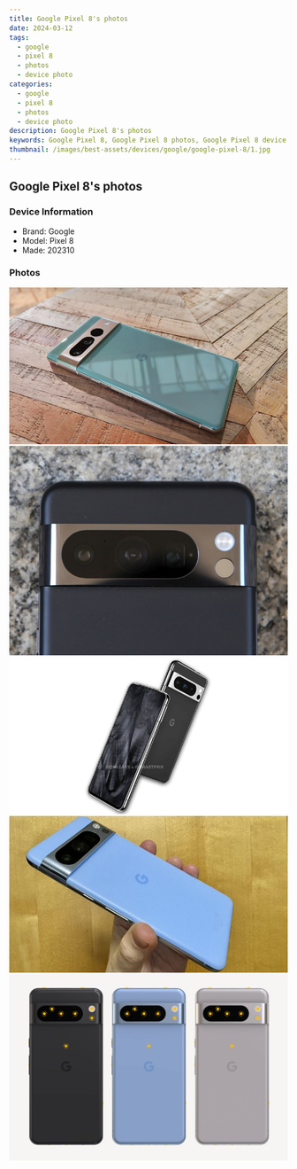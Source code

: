 ```yaml
---
title: Google Pixel 8's photos
date: 2024-03-12
tags: 
  - google
  - pixel 8
  - photos
  - device photo
categories: 
  - google
  - pixel 8
  - photos
  - device photo
description: Google Pixel 8's photos
keywords: Google Pixel 8, Google Pixel 8 photos, Google Pixel 8 device photo
thumbnail: /images/best-assets/devices/google/google-pixel-8/1.jpg
---
```


## Google Pixel 8's photos

### Device Information

- Brand: Google
- Model: Pixel 8
- Made: 202310

### Photos

![/images/best-assets/devices/google/google-pixel-8/1.jpg](/images/best-assets/devices/google/google-pixel-8/1.jpg)
![/images/best-assets/devices/google/google-pixel-8/2.jpg](/images/best-assets/devices/google/google-pixel-8/2.jpg)
![/images/best-assets/devices/google/google-pixel-8/3.jpg](/images/best-assets/devices/google/google-pixel-8/3.jpg)
![/images/best-assets/devices/google/google-pixel-8/4.jpg](/images/best-assets/devices/google/google-pixel-8/4.jpg)
![/images/best-assets/devices/google/google-pixel-8/5.jpg](/images/best-assets/devices/google/google-pixel-8/5.jpg)
